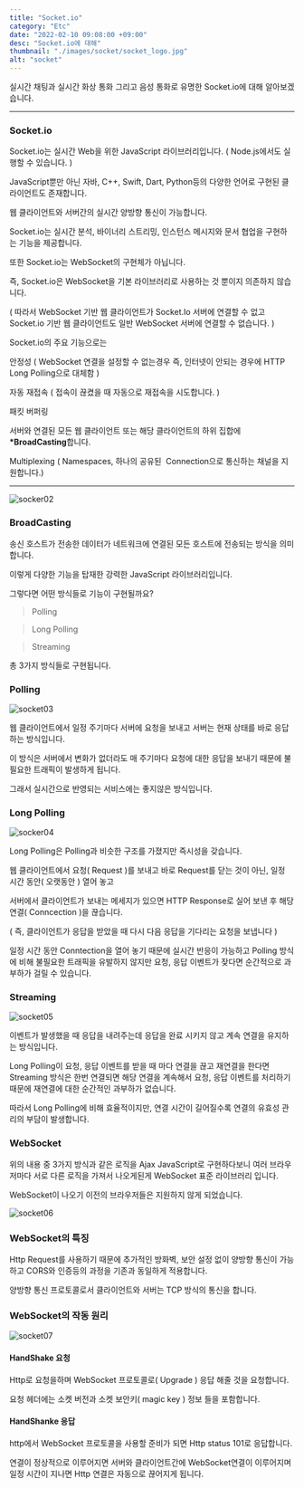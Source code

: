 ```yaml
---
title: "Socket.io"
category: "Etc"
date: "2022-02-10 09:08:00 +09:00"
desc: "Socket.io에 대해"
thumbnail: "./images/socket/socket_logo.jpg"
alt: "socket"
---
```


실시간 채팅과 실시간 화상 통화 그리고 음성 통화로 유명한 Socket.io에 대해 알아보겠습니다.

---

### Socket.io

Socket.io는 실시간 Web을 위한 JavaScript 라이브러리입니다. ( Node.js에서도 실행할 수 있습니다. )

JavaScript뿐만 아닌 자바, C++, Swift, Dart, Python등의 다양한 언어로 구현된 클라이언트도 존재합니다. 

웹 클라이언트와 서버간의 실시간 양방향 통신이 가능합니다.

Socket.io는 실시간 분석, 바이너리 스트리밍, 인스턴스 메시지와 문서 협업을 구현하는 기능을 제공합니다.

또한 Socket.io는 WebSocket의 구현체가 아닙니다.

즉, Socket.io은 WebSocket을 기본 라이브러리로 사용하는 것 뿐이지 의존하지 않습니다.

( 따라서 WebSocket 기반 웹 클라이언트가 Socket.Io 서버에 연결할 수 없고 Socket.io 기반 웹 클라이언트도 일반 WebSocket 서버에 연결할 수 없습니다. )

Socket.io의 주요 기능으로는 

안정성 ( WebSocket 연결을 설정할 수 없는경우 즉, 인터넷이 안되는 경우에 HTTP Long Polling으로 대체함 )

자동 재접속 ( 접속이 끊켰을 때 자동으로 재접속을 시도합니다. ) 

패킷 버퍼링

서버와 연결된 모든 웹 클라이언트 또는 해당 클라이언트의 하위 집합에 **\*BroadCasting**합니다.

Multiplexing ( Namespaces, 하나의 공유된  Connection으로 통신하는 채널을 지원합니다.)

---

![socker02](https://user-images.githubusercontent.com/85836879/172347457-a0e9b621-f647-4bc4-a865-0c1348b77b15.png)

### BroadCasting

송신 호스트가 전송한 데이터가 네트워크에 연결된 모든 호스트에 전송되는 방식을 의미합니다.

이렇게 다양한 기능을 탑재한 강력한 JavaScript 라이브러리입니다.

그렇다면 어떤 방식들로 기능이 구현될까요?

> Polling

> Long Polling

> Streaming 

총 3가지 방식들로 구현됩니다.

### Polling

![socket03](https://user-images.githubusercontent.com/85836879/172347452-ec27a4fd-51c0-45ca-a4a3-8c3ddf88af55.png)

웹 클라이언트에서 일정 주기마다 서버에 요청을 보내고 서버는 현재 상태를 바로 응답하는 방식입니다.

이 방식은 서버에서 변화가 없더라도 매 주기마다 요청에 대한 응답을 보내기 때문에 불필요한 트래픽이 발생하게 됩니다.

그래서 실시간으로 반영되는 서비스에는 좋지않은 방식입니다. 

### Long Polling

![socker04](https://user-images.githubusercontent.com/85836879/172347446-602a7b72-b5b8-4046-8abd-7a994e3b8a01.png)

Long Polling은 Polling과 비슷한 구조를 가졌지만 즉시성을 갖습니다.

웹 클라이언트에서 요청( Request )를 보내고 바로 Request를 닫는 것이 아닌, 일정 시간 동안( 오랫동안 ) 열어 놓고

서버에서 클라이언트가 보내는 메세지가 있으면 HTTP Response로 실어 보낸 후 해당 연결( Conncection )을 끊습니다.

( 즉, 클라이언트가 응답을 받았을 때 다시 다음 응답을 기다리는 요청을 보냅니다 ) 

일정 시간 동안 Conntection을 열어 놓기 때문에 실시간 반응이 가능하고 Polling 방식에 비해 불필요한 트래픽을 유발하지 않지만 요청, 응답 이벤트가 잦다면 순간적으로 과부하가 걸릴 수 있습니다.

### Streaming

![socket05](https://user-images.githubusercontent.com/85836879/172347438-df5076b6-02a0-4385-ae3b-d3836f83bd16.png)

이벤트가 발생했을 때 응답을 내려주는데 응답을 완료 시키지 않고 계속 연결을 유지하는 방식입니다.

Long Polling이 요청, 응답 이벤트를 받을 때 마다 연결을 끊고 재연결을 한다면 Streaming 방식은 한번 연결되면 해당 연결을 계속해서 요청, 응답 이벤트를 처리하기 때문에 재연결에 대한 순간적인 과부하가 없습니다.

따라서 Long Polling에 비해 효율적이지만, 연결 시간이 길어질수록 연결의 유효성 관리의 부담이 발생합니다.

### WebSocket

위의 내용 중 3가지 방식과 같은 로직을 Ajax JavaScript로 구현하다보니 여러 브라우저마다 서로 다른 로직을 가져서 나오게된게 WebSocket 표준 라이브러리 입니다. 

WebSocket이 나오기 이전의 브라우저들은 지원하지 않게 되었습니다.

![socket06](https://user-images.githubusercontent.com/85836879/172347434-205250d9-791c-42e0-8abe-e84b57b8289f.png)

### WebSocket의 특징

Http Request를 사용하기 때문에 추가적인 방화벽, 보안 설정 없이 양방향 통신이 가능하고 CORS와 인증등의 과정을 기존과 동일하게 적용합니다.

양방향 통신 프로토콜로서 클라이언트와 서버는 TCP 방식의 통신을 합니다.

### WebSocket의 작동 원리

![socket07](https://user-images.githubusercontent.com/85836879/172347426-4a25b62a-5c53-4974-a013-891361ca30dc.png)

#### HandShake 요청

Http로 요청을하며 WebSocket 프로토콜로( Upgrade ) 응답 해줄 것을 요청합니다.

요청 헤더에는 소켓 버전과 소켓 보안키( magic key ) 정보 들을 포함합니다.

#### HandShanke 응답

http에서 WebSocket 프로토콜을 사용할 준비가 되면 Http status 101로 응답합니다.

연결이 정상적으로 이루어지면 서버와 클라이언트간에 WebSocket연결이 이루어지며 일정 시간이 지나면 Http 연결은 자동으로 끊어지게 됩니다.